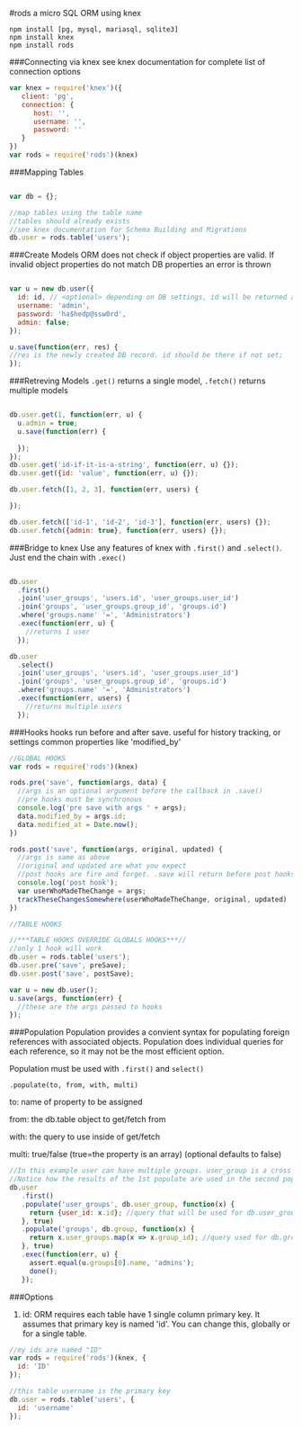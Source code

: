 #rods
a micro SQL ORM using knex

```
npm install [pg, mysql, mariasql, sqlite3]
npm install knex
npm install rods
```

###Connecting via knex
see knex documentation for complete list of connection options
```js
var knex = require('knex')({
   client: 'pg',
   connection: {
      host: '',
      username: '',
      password: ''
   }
})
var rods = require('rods')(knex)
```

###Mapping Tables
```js

var db = {};

//map tables using the table name
//tables should already exists
//see knex documentation for Schema Building and Migrations
db.user = rods.table('users');
```

###Create Models
ORM does not check if object properties are valid. If invalid object properties do not match DB properties an error is thrown
```js

var u = new db.user({
  id: id, // <optional> depending on DB settings, id will be returned after save, if not set
  username: 'admin',
  password: 'ha$hedp@ssw0rd',
  admin: false;
});

u.save(function(err, res) {
//res is the newly created DB record. id should be there if not set;
});
```

###Retreving Models
`.get()` returns a single model, `.fetch()` returns multiple models
```js

db.user.get(1, function(err, u) {
  u.admin = true;
  u.save(function(err) {
    
  });
});
db.user.get('id-if-it-is-a-string', function(err, u) {});
db.user.get({id: 'value', function(err, u) {});

db.user.fetch([1, 2, 3], function(err, users) {

});

db.user.fetch(['id-1', 'id-2', 'id-3'], function(err, users) {});
db.user.fetch({admin: true}, function(err, users) {});
```

###Bridge to knex
Use any features of knex with `.first()` and `.select()`. Just end the chain with `.exec()`
```js

db.user
  .first()
  .join('user_groups', 'users.id', 'user_groups.user_id')
  .join('groups', 'user_groups.group_id', 'groups.id')
  .where('groups.name' '=', 'Administrators')
  .exec(function(err, u) { 
    //returns 1 user
  });

db.user
  .select()
  .join('user_groups', 'users.id', 'user_groups.user_id')
  .join('groups', 'user_groups.group_id', 'groups.id')
  .where('groups.name' '=', 'Administrators')
  .exec(function(err, users) { 
    //returns multiple users
  });

```

###Hooks
hooks run before and after save. useful for history tracking, or settings common properties like 'modified_by'

```js
//GLOBAL HOOKS
var rods = require('rods')(knex)

rods.pre('save', function(args, data) {
  //args is an optional argument before the callback in .save()
  //pre hooks must be synchronous
  console.log('pre save with args ' + args);
  data.modified_by = args.id;
  data.modified_at = Date.now();
})

rods.post('save', function(args, original, updated) {
  //args is same as above
  //original and updated are what you expect
  //post hooks are fire and forget. .save will return before post hooks finish
  console.log('post hook');
  var userWhoMadeTheChange = args;
  trackTheseChangesSomewhere(userWhoMadeTheChange, original, updated)
})

//TABLE HOOKS

//***TABLE HOOKS OVERRIDE GLOBALS HOOKS***//
//only 1 hook will work
db.user = rods.table('users');
db.user.pre('save', preSave);
db.user.post('save', postSave);

var u = new db.user();
u.save(args, function(err) {
  //these are the args passed to hooks
});

```

###Population
Population provides a convient syntax for populating foreign references with associated objects. Population does individual queries for each reference, so it may not be the most efficient option. 

Population must be used with `.first()` and `select()`

```.populate(to, from, with, multi)```

to: name of property to be assigned

from: the db.table object to get/fetch from

with: the query to use inside of get/fetch

multi: true/false (true=the property is an array) (optional defaults to false)

```js
//In this example user can have multiple groups. user_group is a cross reference table between user & group
//Notice how the results of the 1st populate are used in the second populate
db.user
   .first()
   .populate('user_groups', db.user_group, function(x) {
     return {user_id: x.id}; //query that will be used for db.user_group.fetch
   }, true)
   .populate('groups', db.group, function(x) {
     return x.user_groups.map(x => x.group_id); //query used for db.group.fetch
   }, true)
   .exec(function(err, u) {
     assert.equal(u.groups[0].name, 'admins');
     done();
   });
```

###Options

1. id: ORM requires each table have 1 single column primary key. It assumes that primary key is named 'id'. You can change this, globally or for a single table.
```js
//my ids are named "ID"
var rods = require('rods')(knex, {
  id: 'ID'
});

//this table username is the primary key
db.user = rods.table('users', {
  id: 'username'
});


```


